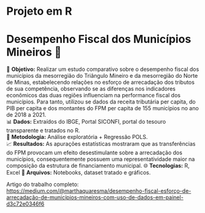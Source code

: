 # Projeto em R
# Desempenho Fiscal dos Municípios Mineiros 🔺
🎯  **Objetivo:** Realizar um estudo comparativo sobre o desempenho fiscal dos municípios da mesorregião do Triângulo Mineiro e da mesorregião do Norte de Minas, estabelecendo relações no esforço de arrecadação dos tributos de sua competência, observando se as diferenças nos indicadores econômicos das duas regiões influenciam na performance fiscal dos municípios. Para tanto, utilizou se dados da receita tributária per capita, do PIB per capita e dos montantes do FPM per capita de 155 municípios no ano de 2018 a 2021.  
📊 **Dados:** Extraídos do IBGE, Portal SICONFI, portal do tesouro transparente e tratados no R.  
🔹 **Metodologia:** Análise exploratória + Regressão POLS.  
📈 **Resultados:** As apurações estatísticas mostraram que as transferências do FPM provocam um efeito desestimulante sobre a arrecadação dos municípios, consequentemente possuem uma representatividade maior na composição da estrutura de financiamento municipal.
🌐 **Tecnologias:** R, Excel 
📂 **Arquivos:** Notebooks, dataset tratado e gráficos.  

Artigo do trabalho completo: https://medium.com/@marthaquaresma/desempenho-fiscal-esforço-de-arrecadação-de-municípios-mineiros-com-uso-de-dados-em-painel-d3c72e0346f6
